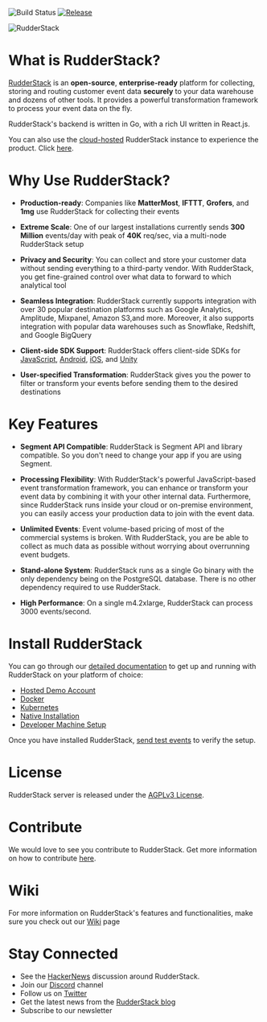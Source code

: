 ![Build Status][build status]
[![Release]][release]

![RudderStack](https://github.com/ameypv-rudder/rudder-server/blob/readme-update/resources/RudderStack.png)

# What is RudderStack?

[RudderStack](https://rudderstack.com/) is an **open-source**, **enterprise-ready** platform for collecting, storing and routing customer event data **securely** to your data warehouse and dozens of other tools. It provides a powerful transformation framework to process your event data on the fly.

RudderStack's backend is written in Go, with a rich UI written in React.js.

You can also use the [cloud-hosted](https://app.rudderstack.com/signup?type=freetrial&utm_source=github&utm_medium=rdr-srv&utm_campaign=hosted&utm_content=intro) RudderStack instance to experience the product. Click [here](https://app.rudderstack.com/signup?type=freetrial&utm_source=github&utm_medium=rdr-srv&utm_campaign=hosted&utm_content=intro).

# Why Use RudderStack?
- **Production-ready**: Companies like **MatterMost**, **IFTTT**, **Grofers**, and **1mg** use RudderStack for collecting their events

- **Extreme Scale**: One of our largest installations currently sends **300 Million** events/day with peak of **40K** req/sec, via a multi-node RudderStack setup

- **Privacy and Security**: You can collect and store your customer data without sending everything to a third-party vendor. With RudderStack, you get fine-grained control over what data to forward to which analytical tool

- **Seamless Integration**: RudderStack currently supports integration with over 30 popular destination platforms such as Google Analytics, Amplitude, Mixpanel, Amazon S3,and more. Moreover, it also supports integration with popular data warehouses such as Snowflake, Redshift, and Google BigQuery

- **Client-side SDK Support**: RudderStack offers client-side SDKs for [JavaScript](https://docs.rudderstack.com/sdk-integration-guide/getting-started-with-javascript-sdk), [Android](https://docs.rudderstack.com/sdk-integration-guide/getting-started-with-android-sdk), [iOS](https://docs.rudderstack.com/sdk-integration-guide/getting-started-with-ios-sdk), and [Unity](https://docs.rudderstack.com/sdk-integration-guide/getting-started-with-unity-sdk)

- **User-specified Transformation**: RudderStack gives you the power to filter or transform your events before sending them to the desired destinations

# Key Features

- **Segment API Compatible**: RudderStack is Segment API and library compatible. So you don't need to change your app if you are using Segment.

- **Processing Flexibility**: With RudderStack's powerful JavaScript-based event transformation framework, you can enhance or transform your event data by combining it with your other internal data. Furthermore, since RudderStack runs inside your cloud or on-premise environment, you can easily access your production data to join with the event data.

- **Unlimited Events**: Event volume-based pricing of most of the commercial systems is broken. With RudderStack, you are be able to collect as much data as possible without worrying about overrunning event budgets.

- **Stand-alone System**: RudderStack runs as a single Go binary with the only dependency being on the PostgreSQL database. There is no other dependency required to use RudderStack.

- **High Performance**: On a single m4.2xlarge, RudderStack can process 3000 events/second.

# Install RudderStack

You can go through our [detailed documentation](https://docs.rudderstack.com/) to get up and running with RudderStack on your platform of choice:

- [Hosted Demo Account](https://docs.rudderstack.com/getting-started/installing-and-setting-up-rudderstack#setup-instructions-for-a-hosted-demo-account)
- [Docker](https://docs.rudderstack.com/getting-started/installing-and-setting-up-rudderstack#setup-instructions-for-docker)
- [Kubernetes](https://docs.rudderstack.com/getting-started/installing-and-setting-up-rudderstack#setup-instructions-for-kubernetes)
- [Native Installation](https://docs.rudderstack.com/getting-started/installing-and-setting-up-rudderstack#setup-instructions-for-a-native-installation)
- [Developer Machine Setup](https://docs.rudderstack.com/getting-started/installing-and-setting-up-rudderstack/developer-machine-setup)

Once you have installed RudderStack, [send test events](https://docs.rudderstack.com/getting-started/installing-and-setting-up-rudderstack#how-to-send-test-events) to verify the setup.

# License

RudderStack server is released under the [AGPLv3 License][agplv3_license].

# Contribute

We would love to see you contribute to RudderStack. Get more information on how to contribute [here](CONTRIBUTING.md).

# Wiki

For more information on RudderStack's features and functionalities, make sure you check out our [Wiki]() page

# Stay Connected

- See the [HackerNews][hackernews] discussion around RudderStack.
- Join our [Discord][discord] channel
- Follow us on [Twitter][twitter]
- Get the latest news from the [RudderStack blog][rudderstack-blog]
- Subscribe to our newsletter

<!----variables---->

[build status]: https://codebuild.us-east-1.amazonaws.com/badges?uuid=eyJlbmNyeXB0ZWREYXRhIjoiT01EQkVPc0NBbDJLV2txTURidkRTMTNmWFRZWUY2dEtia3FRVmFXdXhWeUwzaC9aV3dsWWNNT0NwaVZKd1hKTFVMazB2cDQ5UHlaZTgvbFRER3R5SXRvPSIsIml2UGFyYW1ldGVyU3BlYyI6IktJQVMveHIzQnExZVE5b0YiLCJtYXRlcmlhbFNldFNlcmlhbCI6MX0%3D&branch=master
[release]: https://img.shields.io/github/v/release/rudderlabs/rudder-server?color=blue&sort=semver
[discord]: https://discordapp.com/invite/xNEdEGw
[docs]: https://docs.rudderstack.com/
[twitter]: https://twitter.com/rudderstack
[go-report-card]: https://go-report-card.com/report/github.com/rudderlabs/rudder-server
[go-report-card-badge]: https://go-report-card.com/badge/github.com/rudderlabs/rudder-server
[ssh]: https://help.github.com/en/articles/which-remote-url-should-i-use#cloning-with-ssh-urls
[dashboard]: https://app.rudderlabs.com
[agplv3_license]: https://www.gnu.org/licenses/agpl-3.0-standalone.html
[sspl_license]: https://www.mongodb.com/licensing/server-side-public-license
[hackernews]: https://news.ycombinator.com/item?id=21081756
[helm-scripts-git-repo]: https://github.com/rudderlabs/rudderstack-helm
[terraform-scripts-git-repo]: https://github.com/rudderlabs/rudder-terraform
[golang]: https://golang.org/dl/
[node]: https://nodejs.org/en/download/
[rudder-sdk-js-git-repo]: https://github.com/rudderlabs/rudder-sdk-js
[rudder-sdk-android-git-repo]: https://github.com/rudderlabs/rudder-sdk-android
[rudder-sdk-ios-git-repo]: https://github.com/rudderlabs/rudder-sdk-ios
[config-generator]: https://github.com/rudderlabs/config-generator
[config-generator-section]: https://github.com/rudderlabs/rudder-server/blob/master/README.md#rudderstack-config-generator
[rudder-logo]: https://repository-images.githubusercontent.com/197743848/b352c900-dbc8-11e9-9d45-4deb9274101f
[rudder-server-releases]: https://github.com/rudderlabs/rudder-server/releases
[rudder-transformer-releases]: https://github.com/rudderlabs/rudder-transformer/releases
[rudderstack-blog]: https://rudderstack.com/blog/
[rudder-server-sample-env]: https://github.com/rudderlabs/rudder-server/blob/master/config/sample.env
[rudder-docker-yml]: https://github.com/rudderlabs/rudder-server/blob/master/rudder-docker.yml
